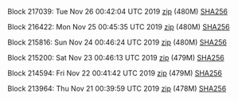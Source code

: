 Block 217039: Tue Nov 26 00:42:04 UTC 2019 [zip](https://dash-bootstrap.ams3.digitaloceanspaces.com/testnet/2019-11-26/bootstrap.dat.zip) (480M) [SHA256](https://dash-bootstrap.ams3.digitaloceanspaces.com/testnet/2019-11-26/sha256.txt)

Block 216422: Mon Nov 25 00:45:35 UTC 2019 [zip](https://dash-bootstrap.ams3.digitaloceanspaces.com/testnet/2019-11-25/bootstrap.dat.zip) (480M) [SHA256](https://dash-bootstrap.ams3.digitaloceanspaces.com/testnet/2019-11-25/sha256.txt)

Block 215816: Sun Nov 24 00:46:24 UTC 2019 [zip](https://dash-bootstrap.ams3.digitaloceanspaces.com/testnet/2019-11-24/bootstrap.dat.zip) (480M) [SHA256](https://dash-bootstrap.ams3.digitaloceanspaces.com/testnet/2019-11-24/sha256.txt)

Block 215200: Sat Nov 23 00:46:13 UTC 2019 [zip](https://dash-bootstrap.ams3.digitaloceanspaces.com/testnet/2019-11-23/bootstrap.dat.zip) (479M) [SHA256](https://dash-bootstrap.ams3.digitaloceanspaces.com/testnet/2019-11-23/sha256.txt)

Block 214594: Fri Nov 22 00:41:42 UTC 2019 [zip](https://dash-bootstrap.ams3.digitaloceanspaces.com/testnet/2019-11-22/bootstrap.dat.zip) (479M) [SHA256](https://dash-bootstrap.ams3.digitaloceanspaces.com/testnet/2019-11-22/sha256.txt)

Block 213964: Thu Nov 21 00:39:59 UTC 2019 [zip](https://dash-bootstrap.ams3.digitaloceanspaces.com/testnet/2019-11-21/bootstrap.dat.zip) (478M) [SHA256](https://dash-bootstrap.ams3.digitaloceanspaces.com/testnet/2019-11-21/sha256.txt)
